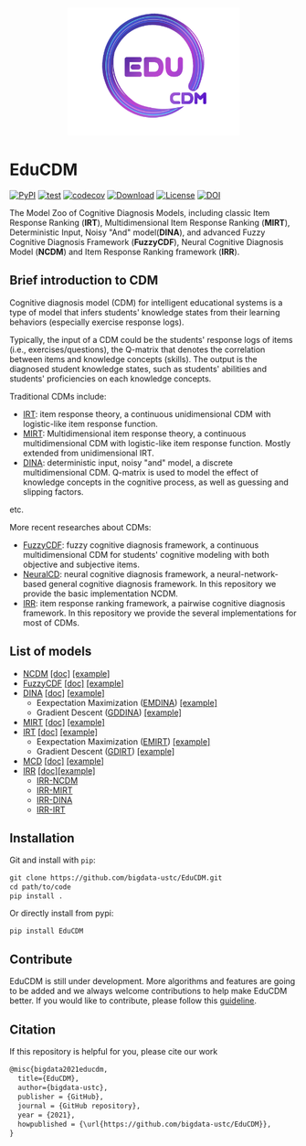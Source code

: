 <p align="center">
  <img width="300" src="docs/_static/EduCDM.png">
</p>

# EduCDM


[![PyPI](https://img.shields.io/pypi/v/EduCDM.svg)](https://pypi.python.org/pypi/EduCDM)
[![test](https://github.com/bigdata-ustc/EduCDM/actions/workflows/python-test.yml/badge.svg)](https://github.com/bigdata-ustc/EduCDM/actions/workflows/python-test.yml)
[![codecov](https://codecov.io/gh/bigdata-ustc/EduCDM/branch/main/graph/badge.svg?token=B7gscOGQLD)](https://codecov.io/gh/bigdata-ustc/EduCDM)
[![Download](https://img.shields.io/pypi/dm/EduCDM.svg?style=flat)](https://pypi.python.org/pypi/EduCDM)
[![License](https://img.shields.io/github/license/bigdata-ustc/EduCDM)](LICENSE)
[![DOI](https://zenodo.org/badge/348569904.svg)](https://zenodo.org/badge/latestdoi/348569904)

The Model Zoo of Cognitive Diagnosis Models, including classic Item Response Ranking (**IRT**), Multidimensional Item Response Ranking (**MIRT**), Deterministic Input, Noisy "And" model(**DINA**), and advanced Fuzzy Cognitive Diagnosis Framework (**FuzzyCDF**), Neural Cognitive Diagnosis Model (**NCDM**) and Item Response Ranking framework (**IRR**).

## Brief introduction to CDM

Cognitive diagnosis model (CDM) for intelligent educational systems is a type of  model that infers students' knowledge states from their learning behaviors (especially exercise response logs). 



Typically, the input of a CDM could be the students' response logs of items (i.e., exercises/questions), the Q-matrix that denotes the correlation between items and knowledge concepts (skills). The output is the diagnosed student knowledge states, such as students' abilities and students' proficiencies on each knowledge concepts.



Traditional CDMs include:

- [IRT](https://link.springer.com/book/10.1007/978-0-387-89976-3): item response theory, a continuous unidimensional CDM with logistic-like item response function.
- [MIRT](https://link.springer.com/book/10.1007/978-0-387-89976-3): Multidimensional item response theory, a continuous multidimensional CDM with logistic-like item response function. Mostly extended from unidimensional IRT.
- [DINA](https://journals.sagepub.com/doi/10.3102/1076998607309474): deterministic input, noisy "and" model, a discrete multidimensional CDM. Q-matrix is used to model the effect of knowledge concepts in the cognitive process, as well as guessing and slipping factors.

etc.

More recent researches about CDMs:

- [FuzzyCDF](http://staff.ustc.edu.cn/~qiliuql/files/Publications/Qi-Liu-TIST2018.pdf): fuzzy cognitive diagnosis framework, a continuous multidimensional CDM for students' cognitive modeling with both objective and subjective items.
- [NeuralCD](http://staff.ustc.edu.cn/~cheneh/paper_pdf/2020/Fei-Wang-AAAI.pdf): neural cognitive diagnosis framework, a neural-network-based general cognitive diagnosis framework. In this repository we provide the basic implementation NCDM.
- [IRR](http://home.ustc.edu.cn/~tongsw/files/IRR.pdf): item response ranking framework, a pairwise cognitive diagnosis framework. In this repository we provide the several implementations for most of CDMs.

## List of models

* [NCDM](EduCDM/NCDM) [[doc]](docs/NCDM.md) [[example]](examples/NCDM)
* [FuzzyCDF](EduCDM/FuzzyCDF) [[doc]](docs/FuzzyCDF.md) [[example]](examples/FuzzyCDF)
* [DINA](EduCDM/DINA) [[doc]](docs/DINA.md) [[example]](examples/DINA)
  * Eexpectation Maximization ([EMDINA](EduCDM/DINA/EM)) [[example]](examples/DINA/EM)
  * Gradient Descent ([GDDINA](EduCDM/DINA/GD)) [[example]](examples/DINA/GD)
* [MIRT](EduCDM/MIRT) [[doc]](docs/MIRT.md) [[example]](examples/MIRT)
* [IRT](EduCDM/IRT) [[doc]](docs/IRT.md) [[example]](examples/IRT)
  * Eexpectation Maximization ([EMIRT](EduCDM/IRT/EM)) [[example]](examples/IRT/EM)
  * Gradient Descent ([GDIRT](EduCDM/IRT/GD)) [[example]](examples/IRT/GD)
* [MCD](EduCDM/MCD) [[doc]](docs/MCD.md) [[example]](examples/MCD)
* [IRR](EduCDM/IRR) [[doc]](docs/IRR.md)[[example]](examples/IRR)
  * [IRR-NCDM](examples/IRR/NCDM.ipynb)
  * [IRR-MIRT](examples/IRR/MIRT.ipynb)
  * [IRR-DINA](examples/IRR/DINA.ipynb)
  * [IRR-IRT](examples/IRR/IRT.ipynb)

## Installation

Git and install with `pip`:

```
git clone https://github.com/bigdata-ustc/EduCDM.git
cd path/to/code
pip install .
```

Or directly install from pypi:

```
pip install EduCDM
```


## Contribute

EduCDM is still under development. More algorithms and features are going to be added and we always welcome contributions to help make EduCDM better. If you would like to contribute, please follow this [guideline](CONTRIBUTE.md).

## Citation

If this repository is helpful for you, please cite our work

```
@misc{bigdata2021educdm,
  title={EduCDM},
  author={bigdata-ustc},
  publisher = {GitHub},
  journal = {GitHub repository},
  year = {2021},
  howpublished = {\url{https://github.com/bigdata-ustc/EduCDM}},
}
```
